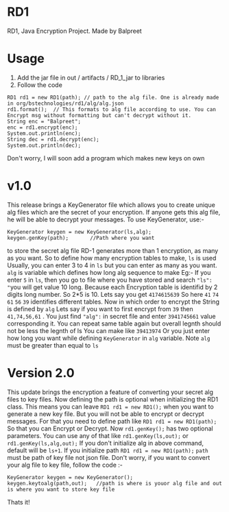 # RD1
RD1, Java Encryption Project. Made by Balpreet

# Usage
1. Add the jar file in out / artifacts / RD_1_jar to libraries
2. Follow the code

```
RD1 rd1 = new RD1(path); // path to the alg file. One is already made in org/bstechnologies/rd1/alg/alg.json
rd1.format();  // This formats to alg file according to use. You can Encrypt msg without formatting but can't decrypt without it.
String enc = "Balpreet";
enc = rd1.encrypt(enc);
System.out.println(enc);
String dec = rd1.decrypt(enc);
System.out.println(dec);
```

Don't worry, I will soon add a program which makes new keys on own

# v1.0
This release brings a KeyGenerator file which allows you to create unique alg files which are the secret of your encryption. If anyone gets this alg file, he will be able to decrypt your messages. To use KeyGenerator, use:-

```
KeyGenerator keygen = new KeyGenerator(ls,alg);
keygen.genKey(path);       //Path where you want 
```
to store the secret alg file
RD-1 generates more than 1 encryption, as many as you want. So to define how many encryption tables to make, `ls` is used
Usually, you can enter 3 to 4 in `ls` but you can enter as many as you want.
`alg` is variable which defines how long alg sequence to make
Eg:-
If you enter `5` in `ls`, then you go to file where you have stored and search `"ls": "`you will get value 10 long. Because each Encryption table
is identifid by 2 digits long number. So 2*5 is 10.
Lets say you get `4174615639` So here `41` `74` `61` `56` `39` identifies different tables. Now in which order to encrypt the String is defined by `alg`
Lets say if you want to first encrypt from `39` then `41,74,56,61` . You just find `"alg":` in secret file and enter `3941745661` value corresponding it.
You can repeat same table again but overall legnth should not be less the legnth of ls
You can make like `39413974`
Or you just enter how long you want while defining `KeyGenerator` in `alg` variable.
Note `alg` must be greater than equal to `ls`

# Version 2.0

This update brings the encryption a feature of converting your secret alg files to key files. Now defining the path is optional when initializing the RD1 class. This means you can leave `RD1 rd1 = new RD1();` when you want to generate a new key file. But you will not be able to encrypt or decrypt messages. For that you need to define path like `RD1 rd1 = new RD1(path);` So that you can Encrypt or Decrypt.
Now `rd1.genKey();` has two optional parameters. You can use any of that like `rd1.genKey(ls,out);` or `rd1.genKey(ls,alg,out);` If you don't initialize alg in above command, default will be `ls+1`. If you initialize path `RD1 rd1 = new RD1(path);` `path` must be path of key file not json file. Don't worry, if you want to convert your alg file to key file, follow the code :-
```
KeyGenerator keygen = new KeyGenerator();
keygen.keytoalg(path,out);   //path is where is youor alg file and out is where you want to store key file
```
Thats it!